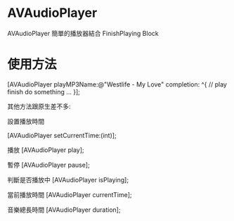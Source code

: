 AVAudioPlayer
=============
AVAudioPlayer 簡單的播放器結合 FinishPlaying Block

使用方法
=============

[AVAudioPlayer playMP3Name:@"Westlife - My Love" completion: ^{
	    // play finish do something ...
	}];
	
其他方法跟原生差不多:

設置播放時間  

[AVAudioPlayer setCurrentTime:(int)];

播放
[AVAudioPlayer play];

暫停
[AVAudioPlayer pause];

判斷是否播放中
[AVAudioPlayer isPlaying];

當前播放時間
[AVAudioPlayer currentTime];

音樂總長時間
[AVAudioPlayer duration];
